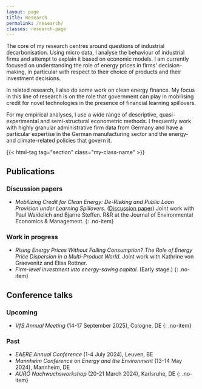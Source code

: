 ```yaml
---
layout: page
title: Research
permalink: /research/
classes: research-page
---
```


The core of my research centres around questions of industrial decarbonisation. Using micro data, I analyse the behaviour of industrial firms and attempt to explain it based on economic models. I am currently focused on understanding the role of energy prices in firms' decision-making, in particular with respect to their choice of products and their investment decisions.

In related research, I also do some work on clean energy finance. My focus in this line of research is on the role that government can play in mobilising credit for novel technologies in the presence of financial learning spillovers.

For my empirical analyses, I use a wide range of descriptive, quasi-experimental and semi-structural econometric methods. I frequently work with highly granular administrative firm data from Germany and have a particular expertise in the German manufacturing sector and the energy- and climate-related policies that govern it.

{{< html-tag tag="section" class="my-class-name" >}}

## Publications

### Discussion papers

- *Mobilizing Credit for Clean Energy: De-Risking and Public Loan Provision under Learning Spillovers.* ([Discussion paper](https://www.ifo.de/en/cesifo/publications/2024/working-paper/mobilizing-credit-clean-energy-de-risking-and-public-loan-provision)) Joint work with Paul Waidelich and Bjarne Steffen. R&R at the Journal of Environmental Economics & Management.
{: .no-item}

### Work in progress

- *Rising Energy Prices Without Falling Consumption? The Role of Energy Price Dispersion in a Multi-Product World.* Joint work with Kathrine von Graevenitz and Elisa Rottner.
- *Firm-level investment into energy-saving capital.* (Early stage.)
{: .no-item}

## Conference talks

### Upcoming

- *VfS Annual Meeting* (14-17 September 2025), Cologne, DE
{: .no-item}

### Past

- *EAERE Annual Conference* (1-4 July 2024), Leuven, BE
- *Mannheim Conference on Energy and the Environment* (13-14 May 2024), Mannheim, DE
- *AURÖ Nachwuchsworkshop* (20-21 March 2024), Karlsruhe, DE
{: .no-item}
